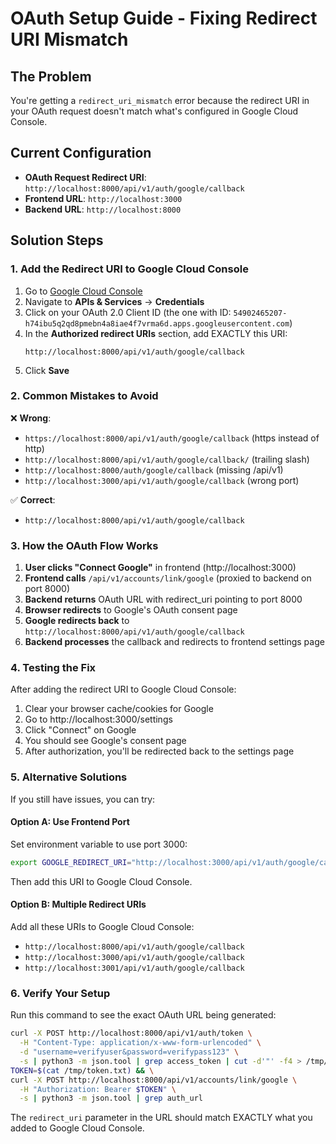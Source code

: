 # OAuth Setup Guide - Fixing Redirect URI Mismatch

## The Problem
You're getting a `redirect_uri_mismatch` error because the redirect URI in your OAuth request doesn't match what's configured in Google Cloud Console.

## Current Configuration
- **OAuth Request Redirect URI**: `http://localhost:8000/api/v1/auth/google/callback`
- **Frontend URL**: `http://localhost:3000`
- **Backend URL**: `http://localhost:8000`

## Solution Steps

### 1. Add the Redirect URI to Google Cloud Console

1. Go to [Google Cloud Console](https://console.cloud.google.com/)
2. Navigate to **APIs & Services** → **Credentials**
3. Click on your OAuth 2.0 Client ID (the one with ID: `54902465207-h74ibu5q2qd8pmebn4a8iae4f7vrma6d.apps.googleusercontent.com`)
4. In the **Authorized redirect URIs** section, add EXACTLY this URI:
   ```
   http://localhost:8000/api/v1/auth/google/callback
   ```
5. Click **Save**

### 2. Common Mistakes to Avoid

❌ **Wrong**:
- `https://localhost:8000/api/v1/auth/google/callback` (https instead of http)
- `http://localhost:8000/api/v1/auth/google/callback/` (trailing slash)
- `http://localhost:8000/auth/google/callback` (missing /api/v1)
- `http://localhost:3000/api/v1/auth/google/callback` (wrong port)

✅ **Correct**:
- `http://localhost:8000/api/v1/auth/google/callback`

### 3. How the OAuth Flow Works

1. **User clicks "Connect Google"** in frontend (http://localhost:3000)
2. **Frontend calls** `/api/v1/accounts/link/google` (proxied to backend on port 8000)
3. **Backend returns** OAuth URL with redirect_uri pointing to port 8000
4. **Browser redirects** to Google's OAuth consent page
5. **Google redirects back** to `http://localhost:8000/api/v1/auth/google/callback`
6. **Backend processes** the callback and redirects to frontend settings page

### 4. Testing the Fix

After adding the redirect URI to Google Cloud Console:

1. Clear your browser cache/cookies for Google
2. Go to http://localhost:3000/settings
3. Click "Connect" on Google
4. You should see Google's consent page
5. After authorization, you'll be redirected back to the settings page

### 5. Alternative Solutions

If you still have issues, you can try:

#### Option A: Use Frontend Port
Set environment variable to use port 3000:
```bash
export GOOGLE_REDIRECT_URI="http://localhost:3000/api/v1/auth/google/callback"
```
Then add this URI to Google Cloud Console.

#### Option B: Multiple Redirect URIs
Add all these URIs to Google Cloud Console:
- `http://localhost:8000/api/v1/auth/google/callback`
- `http://localhost:3000/api/v1/auth/google/callback`
- `http://localhost:3001/api/v1/auth/google/callback`

### 6. Verify Your Setup

Run this command to see the exact OAuth URL being generated:
```bash
curl -X POST http://localhost:8000/api/v1/auth/token \
  -H "Content-Type: application/x-www-form-urlencoded" \
  -d "username=verifyuser&password=verifypass123" \
  -s | python3 -m json.tool | grep access_token | cut -d'"' -f4 > /tmp/token.txt && \
TOKEN=$(cat /tmp/token.txt) && \
curl -X POST http://localhost:8000/api/v1/accounts/link/google \
  -H "Authorization: Bearer $TOKEN" \
  -s | python3 -m json.tool | grep auth_url
```

The `redirect_uri` parameter in the URL should match EXACTLY what you added to Google Cloud Console.